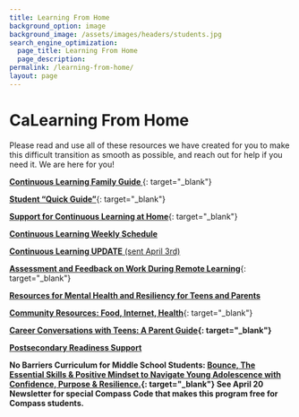 ```yaml
---
title: Learning From Home
background_option: image
background_image: /assets/images/headers/students.jpg
search_engine_optimization:
  page_title: Learning From Home
  page_description:
permalink: /learning-from-home/
layout: page
---
```


# CaLearning From Home

Please read and use all of these resources we have created for you to make this difficult transition as smooth as possible, and reach out for help if you need it. We are here for you\!

[**Continuous Learning Family Guide&nbsp;**](https://drive.google.com/open?id=1lyWSSwwEdNhnmgMhjV1Rq9S_nlaDVHTy){: target="_blank"}

[**Student “Quick Guide”**](https://drive.google.com/open?id=1yAzb4_dKSXlZD76b54ZBpW8hXGuZo-cF){: target="_blank"}

[**Support for Continuous Learning at Home**](https://drive.google.com/open?id=1J5JxZ36yjfBN2vNUcV-Xt0VMtOhkDBUC){: target="_blank"}

[**Continuous Learning Weekly Schedule**](https://drive.google.com/open?id=1X3BvW8NHL8CIX1-A-rpUrp2OFZq4QGOr)

[**Continuous Learning UPDATE**&nbsp;(sent April 3rd)](https://drive.google.com/open?id=1gMmN7n6Pz3ItHyeuBIw3FT20v64XtHsk)

[**Assessment and Feedback on Work During Remote Learning**](https://docs.google.com/document/d/1eUd9AfVcvVVcrx5BItoPZrzOFZYMTcVVywwGrWy5bz4/edit){: target="_blank"}

[**Resources for Mental Health and Resiliency for Teens and Parents**](https://docs.google.com/presentation/d/1xaExw9RTWT85kurmMY48gGnxgPtBIN_tjDMGbAZLLrI/edit?ts=5e8f890c#slide=id.g831ef6869f_0_14)

[**Community Resources: Food, Internet, Health**](https://docs.google.com/document/d/1bY85F4oAU8Q52CE3hTvYkBgTOidohj_-2zJZiJO5fo8/edit){: target="_blank"}

**[Career Conversations with Teens: A Parent Guide](https://drive.google.com/file/d/1SajdB-xBHVeifn8bVqAyfjaZ_qt7RfIZ/view?usp=sharing){: target="_blank"}**

[**Postsecondary Readiness Support**](https://docs.google.com/document/d/1M9w5O2o1Q2g2bUBQ-qSSqFF7IBhEx3lofnB_rKmw_bU/edit)

**No Barriers Curriculum for Middle School Students: [Bounce, The Essential Skills & Positive Mindset to Navigate Young Adolescence with Confidence, Purpose & Resilience.](https://www.nobarriersleadership.com/bounce?utm_campaign=COVID-19&amp;utm_source=hs_email&amp;utm_medium=email&amp;utm_content=86284823&amp;_hsenc=p2ANqtz--Dyo1IQTv533MODFSIWc1oKXuEKLplaGUoi90FQv-tp8YxyefNUXXrqM4PsXvR0uZzMMcaddpLGPKUeauUag7E-JuxMu06hHSvHQvTRl9YcEdK4nw&amp;_hsmi=86284823){: target="_blank"} See April 20 Newsletter for special Compass Code that makes this program free for Compass students.**

&nbsp;